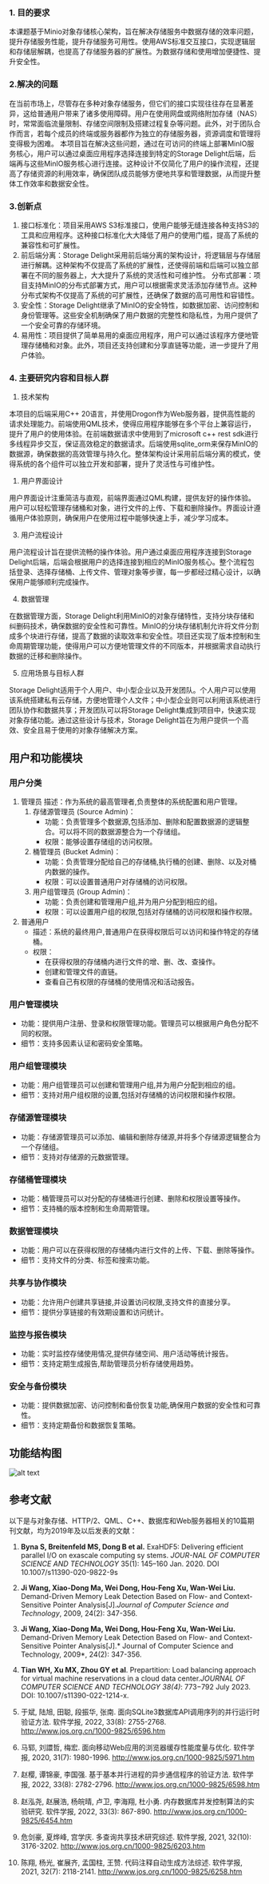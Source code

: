 ### 1. 目的要求
本课题基于Minio对象存储核心架构，旨在解决存储服务中数据存储的效率问题，提升存储服务性能，提升存储服务可用性。使用AWS标准交互接口，实现逻辑层和存储层解耦，也提高了存储服务器的扩展性。为数据存储和使用增加便捷性、提升安全性。

### 2.解决的问题
在当前市场上，尽管存在多种对象存储服务，但它们的接口实现往往存在显著差异，这给普通用户带来了诸多使用障碍。用户在使用网盘或网络附加存储（NAS）时，常常面临流量限制、存储空间限制及搭建过程复杂等问题。此外，对于团队合作而言，若每个成员的终端或服务器都作为独立的存储服务器，资源调度和管理将变得极为困难。
本项目旨在解决这些问题，通过在可访问的终端上部署MinIO服务核心，用户可以通过桌面应用程序选择连接到特定的Storage Delight后端，后端再与这些MinIO服务核心进行连接。这种设计不仅简化了用户的操作流程，还提高了存储资源的利用效率，确保团队成员能够方便地共享和管理数据，从而提升整体工作效率和数据安全性。

### 3.创新点
1. 接口标准化：项目采用AWS S3标准接口，使用户能够无缝连接各种支持S3的工具和应用程序。这种接口标准化大大降低了用户的使用门槛，提高了系统的兼容性和可扩展性。
2. 前后端分离：Storage Delight采用前后端分离的架构设计，将逻辑层与存储层进行解耦。这种架构不仅提高了系统的扩展性，还使得前端和后端可以独立部署在不同的服务器上，大大提升了系统的灵活性和可维护性。
分布式部署：项目支持MinIO的分布式部署方式，用户可以根据需求灵活添加存储节点。这种分布式架构不仅提高了系统的可扩展性，还确保了数据的高可用性和容错性。
3. 安全性：Storage Delight继承了MinIO的安全特性，如数据加密、访问控制和身份管理等。这些安全机制确保了用户数据的完整性和隐私性，为用户提供了一个安全可靠的存储环境。
4. 易用性：项目提供了简单易用的桌面应用程序，用户可以通过该程序方便地管理存储桶和对象。此外，项目还支持创建和分享直链等功能，进一步提升了用户体验。

### 4. 主要研究内容和目标人群
1. 技术架构

本项目的后端采用C++ 20语言，并使用Drogon作为Web服务器，提供高性能的请求处理能力。前端使用QML技术，使得应用程序能够在多个平台上兼容运行，提升了用户的使用体验。在前端数据请求中使用到了microsoft c++ rest sdk进行多线程异步交互，保证高效稳定的数据请求。后端使用sqlite_orm来保存MinIO的数据源，确保数据的高效管理与持久化。整体架构设计采用前后端分离的模式，使得系统的各个组件可以独立开发和部署，提升了灵活性与可维护性。

1.  用户界面设计

用户界面设计注重简洁与直观，前端界面通过QML构建，提供友好的操作体验。用户可以轻松管理存储桶和对象，进行文件的上传、下载和删除操作。界面设计遵循用户体验原则，确保用户在使用过程中能够快速上手，减少学习成本。

3.  用户流程设计

用户流程设计旨在提供流畅的操作体验。用户通过桌面应用程序连接到Storage Delight后端，后端会根据用户的选择连接到相应的MinIO服务核心。整个流程包括登录、选择存储桶、上传文件、管理对象等步骤，每一步都经过精心设计，以确保用户能够顺利完成操作。

4. 数据管理

在数据管理方面，Storage Delight利用MinIO的对象存储特性，支持分块存储和纠删码技术，确保数据的安全性和可靠性。MinIO的分块存储机制允许将文件分割成多个块进行存储，提高了数据的读取效率和安全性。项目还实现了版本控制和生命周期管理功能，使得用户可以方便地管理文件的不同版本，并根据需求自动执行数据的迁移和删除操作。

5. 应用场景与目标人群

Storage Delight适用于个人用户、中小型企业以及开发团队。个人用户可以使用该系统搭建私有云存储，方便地管理个人文件；中小型企业则可以利用该系统进行团队协作和数据共享；开发团队可以将Storage Delight集成到项目中，快速实现对象存储功能。通过这些设计与技术，Storage Delight旨在为用户提供一个高效、安全且易于使用的对象存储解决方案。


## 用户和功能模块
### 用户分类
1. 管理员
    描述：作为系统的最高管理者,负责整体的系统配置和用户管理。  
   1. 存储源管理员 (Source Admin)：
       - 功能：负责管理多个数据源,包括添加、删除和配置数据源的逻辑整合。可以将不同的数据源整合为一个存储组。
       - 权限：能够设置存储组的访问权限。
   2. 桶管理员 (Bucket Admin)：
       - 功能：负责管理分配给自己的存储桶,执行桶的创建、删除、以及对桶内数据的操作。
      - 权限：可以设置普通用户对存储桶的访问权限。
   3. 用户组管理员 (Group Admin)：
      - 功能：负责创建和管理用户组,并为用户分配到相应的组。
      - 权限：可以设置用户组的权限,包括对存储桶的访问权限和操作权限。
2. 普通用户
   - 描述：系统的最终用户,普通用户在获得权限后可以访问和操作特定的存储桶。
   - 权限：
     - 在获得权限的存储桶内进行文件的增、删、改、查操作。
     - 创建和管理文件的直链。
     - 查看自己有权限的存储桶的使用情况和活动报告。

### 用户管理模块
- 功能：提供用户注册、登录和权限管理功能。管理员可以根据用户角色分配不同的权限。
- 细节：支持多因素认证和密码安全策略。
### 用户组管理模块
- 功能：用户组管理员可以创建和管理用户组,并为用户分配到相应的组。
- 细节：支持对用户组权限的设置,包括对存储桶的访问权限和操作权限。
### 存储源管理模块
- 功能：存储源管理员可以添加、编辑和删除存储源,并将多个存储源逻辑整合为一个存储组。
- 细节：支持对存储源的元数据管理。
### 存储桶管理模块
- 功能：桶管理员可以对分配的存储桶进行创建、删除和权限设置等操作。
- 细节：支持桶的版本控制和生命周期管理。
### 数据管理模块
- 功能：用户可以在获得权限的存储桶内进行文件的上传、下载、删除等操作。
- 细节：支持文件的分类、标签和搜索功能。
### 共享与协作模块
- 功能：允许用户创建共享链接,并设置访问权限,支持文件的直接分享。
- 细节：提供分享链接的有效期设置和访问统计。
### 监控与报告模块
- 功能：实时监控存储使用情况,提供存储空间、用户活动等统计报告。
- 细节：支持定期生成报告,帮助管理员分析存储使用趋势。
### 安全与备份模块
- 功能：提供数据加密、访问控制和备份恢复功能,确保用户数据的安全性和可靠性。
- 细节：支持定期备份和数据恢复策略。

## 功能结构图
![alt text](../img/functional_structure.png)


## 参考文献
以下是与对象存储、HTTP/2、QML、C++、数据库和Web服务器相关的10篇期刊文献，均为2019年及以后发表的文献：

1. **Byna S, Breitenfeld MS, Dong B et al.** ExaHDF5: Delivering efficient parallel I/O on exascale computing sy stems. *JOUR-NAL OF COMPUTER SCIENCE AND TECHNOLOGY* 35(1): 145–160 Jan. 2020. DOI 10.1007/s11390-020-9822-9s

2. **Ji Wang, Xiao-Dong Ma, Wei Dong, Hou-Feng Xu, Wan-Wei Liu.** Demand-Driven Memory Leak Detection Based on Flow- and Context-Sensitive Pointer Analysis[J].*Journal of Computer Science and Technology*, 2009, 24(2): 347-356.

3. **Ji Wang, Xiao-Dong Ma, Wei Dong, Hou-Feng Xu, Wan-Wei Liu.** Demand-Driven Memory Leak Detection Based on Flow- and Context-Sensitive Pointer Analysis[J].* Journal of Computer Science and Technology, 2009*, 24(2): 347-356.

4. **Tian WH, Xu MX, Zhou GY et al**. Prepartition: Load balancing approach for virtual machine reservations in a cloud data center.*JOURNAL OF COMPUTER SCIENCE AND TECHNOLOGY 38(4)*: 773−792 July 2023. DOI:  10.1007/s11390-022-1214-x.

5. 于斌, 陆旭, 田聪, 段振华, 张南. 面向SQLite3数据库API调用序列的并行运行时验证方法. 软件学报, 2022, 33(8): 2755-2768. http://www.jos.org.cn/1000-9825/6596.htm

6. 马郓, 刘譞哲, 梅宏. 面向移动Web应用的浏览器缓存性能度量与优化. 软件学报, 2020, 31(7): 1980-1996. http://www.jos.org.cn/1000-9825/5971.htm
   
7. 赵樱, 谭锦豪, 李国强. 基于基本并行进程的异步通信程序的验证方法. 软件学报, 2022, 33(8): 2782-2796. http://www.jos.org.cn/1000-9825/6598.htm

8. 赵泓尧, 赵展浩, 杨皖晴, 卢卫, 李海翔, 杜小勇. 内存数据库并发控制算法的实验研究. 软件学报, 2022, 33(3): 867-890. http://www.jos.org.cn/1000-9825/6454.htm

9. 危剑豪, 夏烨峰, 宫学庆. 多查询共享技术研究综述. 软件学报, 2021, 32(10): 3176-3202. http://www.jos.org.cn/1000-9825/6203.htm
    
10. 陈翔, 杨光, 崔展齐, 孟国柱, 王赞. 代码注释自动生成方法综述. 软件学报, 2021, 32(7): 2118-2141. http://www.jos.org.cn/1000-9825/6258.htm